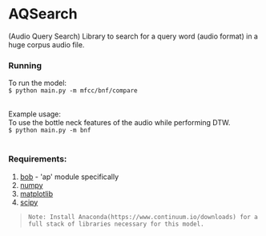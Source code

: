 # AQSearch
(Audio Query Search)
Library to search for a query word (audio format) in a huge corpus audio file.

### Running
To run the model:<br />
```$ python main.py -m mfcc/bnf/compare```<br /><br />

Example usage:<br />
To use the bottle neck features of the audio while performing DTW.<br />
`$ python main.py -m bnf`<br /><br />

### Requirements:
1. [bob](https://www.idiap.ch/software/bob/) - 'ap' module specifically
2. [numpy](http://www.numpy.org/)
3. [matplotlib](http://matplotlib.org/)
4. [scipy](https://www.scipy.org/)

>```
>Note: Install Anaconda(https://www.continuum.io/downloads) for a full stack of libraries necessary for this model.
>```